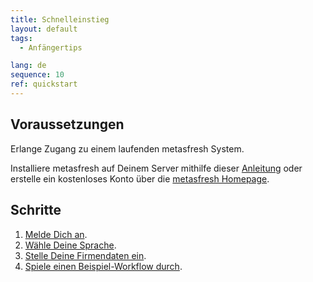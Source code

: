 ```yaml
---
title: Schnelleinstieg
layout: default
tags:
  - Anfängertips

lang: de
sequence: 10
ref: quickstart
---
```


## Voraussetzungen

Erlange Zugang zu einem laufenden metasfresh System.

Installiere metasfresh auf Deinem Server mithilfe dieser [Anleitung](http://docs.metasfresh.org/pages/installation/index_de) oder erstelle ein kostenloses Konto über die [metasfresh Homepage](http://metasfresh.com/nextgen/).

## Schritte

1. [Melde Dich an](Anmeldung).
1. [Wähle Deine Sprache](SwitchLanguage).
1. [Stelle Deine Firmendaten ein](Ersteinrichtung).
1. [Spiele einen Beispiel-Workflow durch](Workflow_Auftrag_Bis_Rechnung).
